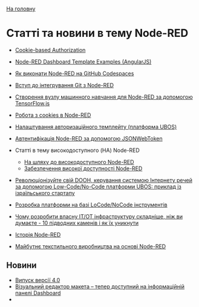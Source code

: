 [На головну](../README.md)

# Статті та новини в тему Node-RED

- [Cookie-based Authorization](cookie_based_authorization.md)
- [Node-RED Dashboard Template Examples (AngularJS)](dashangularjs.md)
- [Як виконати Node-RED на GitHub Codespaces](HowtoexecuteNodeREDonGitHubCodespaces.md)
- [Вступ до інтегрування Git з Node-RED](IntroductiontoGitintegrationwithNodeRED.md)
- [Створення вузлу машинного навчання для Node-RED за допомогою TensorFlow.js](tfbyibm.md)
- [Робота з cookies в Node-RED](workwithcookies.md)
- [Налаштування авторизаційного темплейту (платформа UBOS)](https://community.ubos.tech/olha/nalashtuvannia-avtorizatsiinogho-tiemplieitu-27la)
- [Автентифікація Node-RED за допомогою JSONWebToken](AuthenticatingNodeREDwithJSONWebToken.md)
- Статті в тему високодоступного (HA) Node-RED
  - [На шляху до високодоступного Node-RED](TowardHighlyAvailableNodeRED.md)
  - [Забезпечення високої доступності Node-RED](BringingHighAvailabilitytoNodeRED.md)

- [Революціонізуйте свій DOOH, керування системою Інтернету речей за допомогою Low-Code/No-Code платформи UBOS: приклад із ізраїльського стартапу](RevolutionizeYourDOOH.md)

- [Розробка платформи на базі LoCode/NoCode інструментів](iotubos.md)

- [Чому розробити власну IT/OT інфраструктуру складніше, ніж ви думаєте - 10 підводних каменів і як їх уникнути](WhydesigningyourownITOTinfrastructure.md)

- [Історія Node-RED](historyofnodered.md)

- [Майбутнє текстильного виробництва на основі Node-RED](TheFutureofTextileManufacturingPoweredwithNodeRED.md)




## Новини 

- [Випуск версії 4.0](nodered4released.md)
- [Візуальний редактор макета – тепер доступний на інформаційній панелі Dashboard](visuallayouteditor.md)
- 

